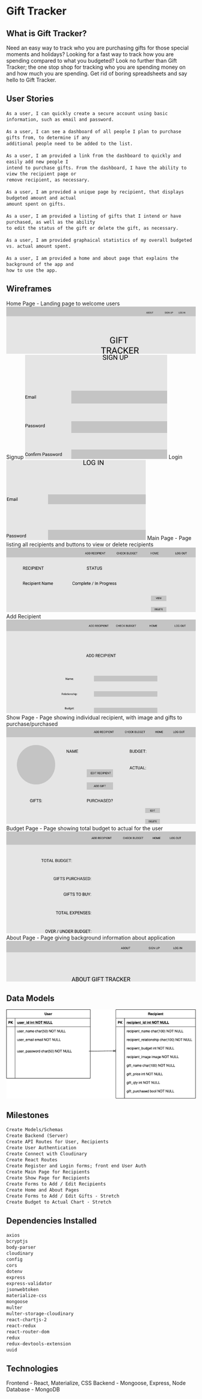 # Gift Tracker
## What is Gift Tracker?
Need an easy way to track who you are purchasing gifts for those special moments and holidays?  Looking for a fast way to track how you are spending compared to what you budgeted? Look no further than Gift Tracker; the one stop shop for tracking who you are spending money on and how much you are spending.  Get rid of boring spreadsheets and say hello to Gift Tracker.

## User Stories

```
As a user, I can quickly create a secure account using basic information, such as email and password. 

As a user, I can see a dashboard of all people I plan to purchase gifts from, to determine if any 
additional people need to be added to the list. 

As a user, I am provided a link from the dashboard to quickly and easily add new people I
intend to purchase gifts. From the dashboard, I have the ability to view the recipient page or
remove recipient, as necessary.

As a user, I am provided a unique page by recipient, that displays budgeted amount and actual
amount spent on gifts.

As a user, I am provided a listing of gifts that I intend or have purchased, as well as the ability
to edit the status of the gift or delete the gift, as necessary.

As a user, I am provided graphaical statistics of my overall budgeted vs. actual amount spent.

As a user, I am provided a home and about page that explains the background of the app and 
how to use the app.

```

## Wireframes

Home Page - Landing page to welcome users
![image](./assets/Home.png)
Signup 
![image](./assets/SignUp.png)
Login
![image](./assets/LogIn.png)
Main Page - Page listing all recipients and buttons to view or delete recipients
![image](./assets/Main.png)
Add Recipient
![image](./assets/AddRecipient.png)
Show Page - Page showing individual recipient, with image and gifts to purchase/purchased
![image](./assets/Show.png)
Budget Page - Page showing total budget to actual for the user
![image](./assets/Budget.png)
About Page - Page giving background information about application
![image](./assets/About.png)


## Data Models
![image](./assets/Gift_Tracker.png)


## Milestones

```
Create Models/Schemas
Create Backend (Server)
Create API Routes for User, Recipients
Create User Authentication
Create Connect with Cloudinary
Create React Routes
Create Register and Login forms; front end User Auth
Create Main Page for Recipients 
Create Show Page for Recipients
Create Forms to Add / Edit Recipients
Create Home and About Pages
Create Forms to Add / Edit Gifts - Stretch
Create Budget to Actual Chart - Stretch

```

## Dependencies Installed

```
axios
bcryptjs
body-parser
cloudinary
config
cors
dotenv
express
express-validator
jsonwebtoken
materialize-css
mongoose
multer
multer-storage-cloudinary
react-chartjs-2
react-redux
react-router-dom
redux
redux-devtools-extension
uuid

```

## Technologies
Frontend - React, Materialize, CSS
Backend - Mongoose, Express, Node
Database - MongoDB